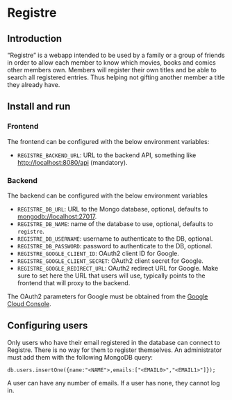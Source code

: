 # Registre

## Introduction

“Registre” is a webapp intended to be used by a family or a group of friends
in order to allow each member to know which movies, books and comics other
members own. Members will register their own titles and be able to search all
registered entries. Thus helping not gifting another member a title they
already have.

## Install and run

### Frontend

The frontend can be configured with the below environment variables:

 - `REGISTRE_BACKEND_URL`: URL to the backend API,
    something like <http://localhost:8080/api> (mandatory).

### Backend

The backend can be configured with the below environment variables

 - `REGISTRE_DB_URL`: URL to the Mongo database,
    optional, defaults to <mongodb://localhost:27017>.
 - `REGISTRE_DB_NAME`: name of the database to use,
    optional, defaults to `registre`.
 - `REGISTRE_DB_USERNAME`: username to authenticate to the DB, optional.
 - `REGISTRE_DB_PASSWORD`: password to authenticate to the DB, optional.
 - `REGISTRE_GOOGLE_CLIENT_ID`: OAuth2 client ID for Google.
 - `REGISTRE_GOOGLE_CLIENT_SECRET`: OAuth2 client secret for Google.
 - `REGISTRE_GOOGLE_REDIRECT_URL`: OAuth2 redirect URL for Google.
    Make sure to set here the URL that users will use, typically points
    to the frontend that will proxy to the backend.

The OAuth2 parameters for Google must be obtained
from the [Google Cloud Console].

[Google Cloud Console]: https://console.cloud.google.com/

## Configuring users

Only users who have their email registered in the database can connect to
Registre. There is no way for them to register themselves. An administrator
must add them with the following MongoDB query:

    db.users.insertOne({name:"<NAME">,emails:["<EMAIL0>","<EMAIL1>"]});

A user can have any number of emails. If a user has none, they cannot log in.
